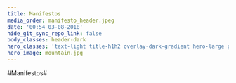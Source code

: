 ```yaml
---
title: Manifestos
media_order: manifesto_header.jpeg
date: '00:54 03-08-2018'
hide_git_sync_repo_link: false
body_classes: header-dark
hero_classes: 'text-light title-h1h2 overlay-dark-gradient hero-large parallax'
hero_image: mountain.jpg
---
```


#Manifestos#